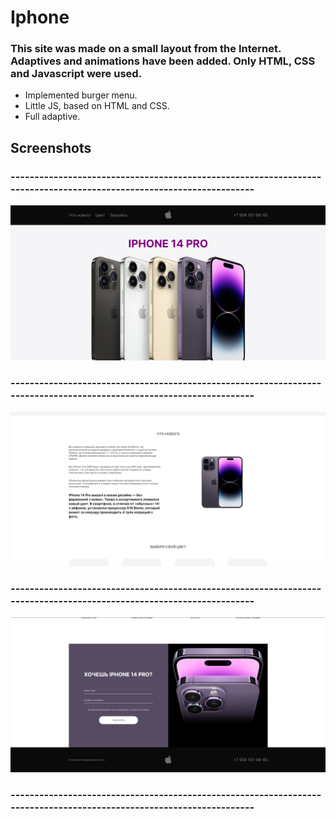 # Iphone

### This site was made on a small layout from the Internet. Adaptives and animations have been added. Only HTML, CSS and Javascript were used.


- Implemented burger menu.
- Little JS, based on HTML and CSS.
- Full adaptive.


## Screenshots

### --------------------------------------------------------------------------------------------------------------------
![screenshot](./public/Screenshot_1.png)
### --------------------------------------------------------------------------------------------------------------------
![screenshot](./public/Screenshot_2.png)
### --------------------------------------------------------------------------------------------------------------------
![screenshot](./public/Screenshot_3.png)
### --------------------------------------------------------------------------------------------------------------------
